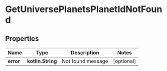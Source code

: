 
# GetUniversePlanetsPlanetIdNotFound

## Properties
Name | Type | Description | Notes
------------ | ------------- | ------------- | -------------
**error** | **kotlin.String** | Not found message |  [optional]



